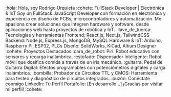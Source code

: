 :hola: Hola, soy Rodrigo Urquieta
:cohete: FullStack Developer | Electrónica & IoT
Soy un FullStack JavaScript Developer con formación en electrónica y experiencia en diseño de PCBs, microcontroladores y automatización. Me apasiona crear soluciones que integren hardware y software, desde aplicaciones web hasta proyectos de robótica y IoT.
:llave_de_tuerca: Tecnologías y herramientas
Frontend: React.js, Next.js, TailwindCSS
Backend: Node.js, Express.js, MongoDB, MySQL
Hardware & IoT: Arduino, Raspberry Pi, ESP32, PLCs
Diseño: SolidWorks, KiCad, Altium Designer
:cohete: Proyectos Destacados
:cara_de_robot: Piri: Robot educativo con sensores y recarga inalámbrica.
:estofado: Dispensador Inteligente: Robot móvil que dosifica comida a través de un iris mecánico.
:guitarra: Pedal de Guitarra Digital: Efectos programables con potenciómetros digitales y carga inalámbrica.
:bombilla: Probador de Circuitos TTL y CMOS: Herramienta para testeo y diagnóstico de circuitos integrados.
:buzón: Conéctate conmigo
LinkedIn: Tu Perfil
Portafolio: [En desarrollo...]
¡Gracias por visitar mi perfil! :cohete:
